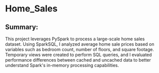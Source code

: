 # Home_Sales

## Summary:

This project leverages PySpark to process a large-scale home sales dataset. Using SparkSQL, I analyzed average home sale prices based on variables such as bedroom count, number of floors, and square footage. Temporary views were created to perform SQL queries, and I evaluated performance differences between cached and uncached data to better understand Spark's in-memory processing capabilities.
